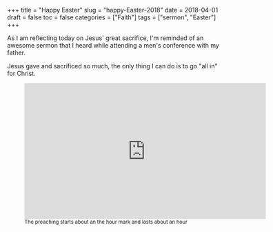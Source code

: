 +++
title = "Happy Easter"
slug = "happy-Easter-2018"
date = 2018-04-01
draft = false
toc = false
categories = ["Faith"]
tags = ["sermon", "Easter"]
+++

As I am reflecting today on Jesus' great sacrifice, I'm reminded of an awesome sermon that I heard while attending a men's conference with my father.

Jesus gave and sacrificed so much, the only thing I can do is to go "all in" for Christ.

<figure class="center">
<iframe width="560" height="315" src="https://www.youtube-nocookie.com/embed/vfSRziGGZYE?rel=0&amp;start=3820" frameborder="0" allow="autoplay; encrypted-media" allowfullscreen></iframe>
<figcaption><small>The preaching starts about an the hour mark and lasts about an hour</small></figcaption>
</figure>
